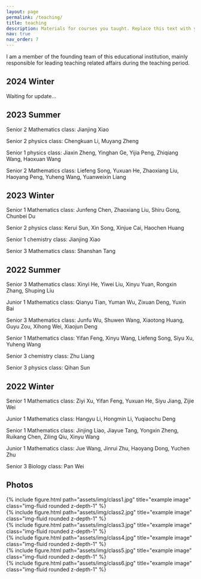 ```yaml
---
layout: page
permalink: /teaching/
title: teaching
description: Materials for courses you taught. Replace this text with your description.
nav: true
nav_order: 7
---
```


I am a member of the founding team of this educational institution, mainly responsible for leading teaching related affairs during the teaching period. 

## 2024 Winter
Waiting for update...
## 2023 Summer
Senior 2 Mathematics class: Jianjing Xiao

Senior 2 physics class: Chengkuan Li, Muyang Zheng

Senior 1 physics class: Jiaxin Zheng, Yinghan Ge, Yijia Peng, Zhiqiang Wang, Haoxuan Wang

Senior 2 Mathematics class: Liefeng Song, Yuxuan He, Zhaoxiang Liu, Haoyang Peng, Yuheng Wang, Yuanweixin Liang
## 2023 Winter
Senior 1 Mathematics class: Junfeng Chen, Zhaoxiang Liu, Shiru Gong, Chunbei Du

Senior 2 physics class: Kerui Sun, Xin Song, Xinjue Cai, Haochen Huang

Senior 1 chemistry class: Jianjing Xiao

Senior 3 Mathematics class: Shanshan Tang
## 2022 Summer
Senior 3 Mathematics class: Xinyi He, Yiwei Liu, Xinyu Yuan, Rongxin Zhang, Shuping Liu

Junior 1 Mathematics class: Qianyu Tian, Yuman Wu, Zixuan Deng, Yuxin Bai

Senior 3 Mathematics class: Junfu Wu, Shuwen Wang, Xiaotong Huang, Guyu Zou, Xihong Wei, Xiaojun Deng

Senior 1 Mathematics class: Yifan Feng, Xinyu Wang, Liefeng Song, Siyu Xu, Yuheng Wang

Senior 3 chemistry class: Zhu Liang

Senior 3 physics class: Qihan Sun
## 2022 Winter
Senior 1 Mathematics class: Ziyi Xu, Yifan Feng, Yuxuan He, Siyu Jiang, Zijie Wei

Junior 1 Mathematics class: Hangyu Li, Hongmin Li, Yuqiaochu Deng

Senior 1 Mathematics class: Jinjing Liao, Jiayue Tang, Yongxin Zheng, Ruikang Chen, Ziling Qiu, Xinyu Wang

Junior 1 Mathematics class: Jue Wang, Jinrui Zhu, Haoyang Dong, Yuchen Zhu

Senior 3 Biology class: Pan Wei
## Photos
<div class="row">
    <div class="col-sm mt-3 mt-md-0">
        {% include figure.html path="assets/img/class1.jpg" title="example image" class="img-fluid rounded z-depth-1" %}
    </div>
    <div class="col-sm mt-3 mt-md-0">
        {% include figure.html path="assets/img/class2.jpg" title="example image" class="img-fluid rounded z-depth-1" %}
    </div>
    <div class="col-sm mt-3 mt-md-0">
        {% include figure.html path="assets/img/class3.jpg" title="example image" class="img-fluid rounded z-depth-1" %}
    </div>
</div>
<div class="row">
    <div class="col-sm mt-3 mt-md-0">
        {% include figure.html path="assets/img/class4.jpg" title="example image" class="img-fluid rounded z-depth-1" %}
    </div>
    <div class="col-sm mt-3 mt-md-0">
        {% include figure.html path="assets/img/class5.jpg" title="example image" class="img-fluid rounded z-depth-1" %}
    </div>
    <div class="col-sm mt-3 mt-md-0">
        {% include figure.html path="assets/img/class6.jpg" title="example image" class="img-fluid rounded z-depth-1" %}
    </div>
</div>